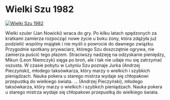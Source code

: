 Wielki Szu 1982 
=============
[![Wielki Szu 1982 ](http://vidos.pl/images/player.gif)](http://vidos.pl/wielki-szu-1982)

 Wielki szuler (Jan Nowicki) wraca do gry. Po kilku latach spędzonych za kratkami zamierza rozpocząć nowe życie u boku żony, która zdążyła już podzielić wspólny majątek i nie myśli o powrocie do dawnego związku. Przygodnie spotkany prywaciarz, którego Szu doszczętnie ogrywa, nie zamierza puścić tego płazem. Straciwszy nadzieję na odzyskanie pieniędzy, Mikun (Leon Niemczyk) sięga po broń, ale i tak nie udaje mu się zatrzymać oszusta. W czasie pobytu w Lutyniu Szu poznaje Jurka (Andrzej Pieczyński), młodego taksówkarza, który marzy o wielkich i szybkich pieniądzach. Nauka pokera u starego mistrza wydaje się chłopakowi przepustką do wielkiego świata.   ... (Andrzej Pieczyński), młodego taksówkarza, który marzy o wielkich i szybkich pieniądzach. Nauka pokera u starego mistrza wydaje się chłopakowi przepustką do wielkiego świata.
